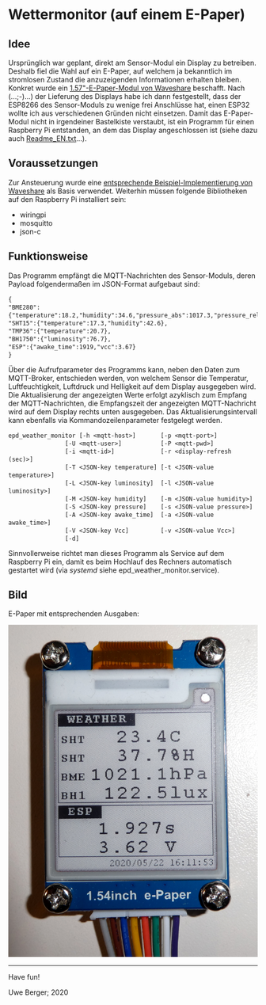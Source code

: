 # Wettermonitor (auf einem E-Paper)

## Idee
Ursprünglich war geplant, direkt am Sensor-Modul ein Display zu betreiben. Deshalb fiel die Wahl auf ein E-Paper, auf welchem ja bekanntlich im stromlosen Zustand die anzuzeigenden Informationen erhalten bleiben. Konkret wurde ein [1.57"-E-Paper-Modul von Waveshare](https://www.waveshare.com/product/displays/e-paper/epaper-3/1.54inch-e-paper-module-b.htm) beschafft. Nach (...;-)...) der Lieferung des Displays habe ich dann festgestellt, dass der ESP8266 des Sensor-Moduls zu wenige frei Anschlüsse hat, einen ESP32 wollte ich aus verschiedenen Gründen nicht einsetzen. Damit das E-Paper-Modul nicht in irgendeiner Bastelkiste verstaubt, ist ein Programm für einen Raspberry Pi entstanden, an dem das Display angeschlossen ist (siehe dazu auch [Readme_EN.txt](https://github.com/boerge42/weatherstations/blob/master/esp8266/epd_weather_monitor/readme_EN.txt)...).

## Voraussetzungen
Zur Ansteuerung wurde eine [entsprechende Beispiel-Implementierung von Waveshare](https://github.com/waveshare/e-Paper) als Basis verwendet. Weiterhin müssen folgende Bibliotheken auf den Raspberry Pi installiert sein:

* wiringpi
* mosquitto
* json-c

## Funktionsweise
Das Programm empfängt die MQTT-Nachrichten des Sensor-Moduls, deren Payload folgendermaßen im JSON-Format aufgebaut sind:

    {
	"BME280":{"temperature":18.2,"humidity":34.6,"pressure_abs":1017.3,"pressure_rel":1022.2}, 
	"SHT15":{"temperature":17.3,"humidity":42.6}, 
	"TMP36":{"temperature":20.7}, 
	"BH1750":{"luminosity":76.7}, 
	"ESP":{"awake_time":1919,"vcc":3.67}
    }

Über die Aufrufparameter des Programms kann, neben den Daten zum MQTT-Broker, entschieden werden, von welchem Sensor die Temperatur, Luftfeuchtigkeit, Luftdruck und Helligkeit auf dem Display ausgegeben wird. Die Aktualisierung der angezeigten Werte erfolgt azyklisch zum Empfang der MQTT-Nachrichten, die Empfangszeit der angezeigten MQTT-Nachricht wird auf dem Display rechts unten ausgegeben. Das Aktualisierungsintervall kann ebenfalls via Kommandozeilenparameter festgelegt werden.

    epd_weather_monitor [-h <mqtt-host>]       [-p <mqtt-port>]
                    [-U <mqtt-user>]           [-P <mqtt-pwd>]
                    [-i <mqtt-id>]             [-r <display-refresh (sec)>]
                    [-T <JSON-key temperature] [-t <JSON-value temperature>]
                    [-L <JSON-key luminosity]  [-l <JSON-value luminosity>]
                    [-M <JSON-key humidity]    [-m <JSON-value humidity>]
                    [-S <JSON-key pressure]    [-s <JSON-value pressure>]
                    [-A <JSON-key awake_time]  [-a <JSON-value awake_time>]
                    [-V <JSON-key Vcc]         [-v <JSON-value Vcc>]
                    [-d]

Sinnvollerweise richtet man dieses Programm als Service auf dem Raspberry Pi ein, damit es beim Hochlauf des Rechners automatisch gestartet wird (via *systemd* siehe epd_weather_monitor.service).


## Bild
E-Paper mit entsprechenden Ausgaben:

![Alt-Text](../images/epd_weather_monitor.png)

---------
Have fun!

Uwe Berger; 2020
